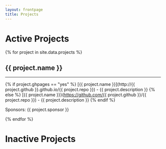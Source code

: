 ```yaml
---
layout: frontpage
title: Projects
---
```


# Active Projects

{% for project in site.data.projects %}

## {{ project.name }}

-----

{% if project.ghpages == "yes" %}
[{{ project.name }}](http://{{ project.github }}.github.io/{{ project.repo }}) - {{ project.description }}
{% else %}
[{{ project.name }}}(https://github.com/{{ project.github }}/{{ project.repo }}) - {{ project.description }}
{% endif %}

Sponsors: {{ project.sponsor }}

{% endfor %}

# Inactive Projects

